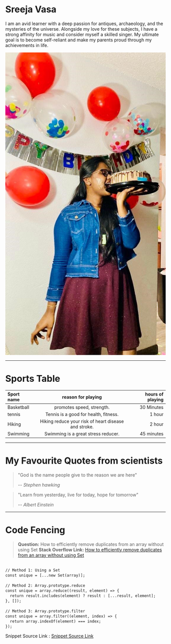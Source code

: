 # Sreeja Vasa
I am an avid learner with a deep passion for antiques, archaeology, and the mysteries of the universe. Alongside my love for these subjects, I have a strong affinity for music and consider myself a skilled singer. My ultimate goal is to become self-reliant and make my parents proud through my achievements in life.

![My Image](./Myphoto.jpeg)

--------------------------------------------------------------------------------------------------------------------

# Sports Table

|**Sport name**| **reason for playing**                                   | **hours of playing**|
|:-------------|:-------------------------------------------------------: |--------------------:|
| Basketball   | promotes speed, strength.                                | 30 Minutes          |
| tennis       | Tennis is a good for health, fitness.                    | 1 hour              |
| Hiking       | Hiking reduce your risk of heart disease and stroke.     | 2 hour              |
| Swimming     | Swimming is a great stress reducer.                      | 45 minutes          |


--------------------------------------------------------------------------------------------------------------------

# My Favourite Quotes from scientists
> "God is the name people give to the reason we are here"
>
> -- *Stephen hawking*

> "Learn from yesterday, live for today, hope for tomorrow"
>
> -- *Albert Einstein*


--------------------------------------------------------------------------------------------------------------------
# Code Fencing

> **Question:** How to efficiently remove duplicates from an array without using Set
> **Stack Overflow Link:** [How to efficiently remove duplicates from an array without using Set](https://stackoverflow.com/questions/17967114/how-to-efficiently-remove-duplicates-from-an-array-without-using-set)

```const array = [1, 1, 1, 3, 3, 2, 2];

// Method 1: Using a Set
const unique = [...new Set(array)];

// Method 2: Array.prototype.reduce
const unique = array.reduce((result, element) => {
  return result.includes(element) ? result : [...result, element];
}, []);

// Method 3: Array.prototype.filter
const unique = array.filter((element, index) => {
  return array.indexOf(element) === index;
});

```

Snippet Source Link : [Snippet Source Link](https://css-tricks.com/snippets/javascript/remove-duplicates-from-an-array/)
